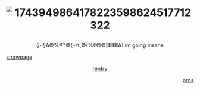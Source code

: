 # <p align="center"> ![1743949864178223598624517712322](https://media1.tenor.com/m/y4s2A4p5wWIAAAAC/ab-animatic-battle.gif)
 <p align="center"> §~§∆©%®™©{÷π[©{%¢¢[©[𝄃𝄃𝄂𝄂𝄀𝄁𝄃𝄂𝄂𝄃∆] im going insane

  [strawpage](https://animaniacsss.straw.page/) <p align="center"> [rentry](https://rentry.co/mycleanbasement) <p align="right"> [prns](https://en.pronouns.page/@gps_jpg)



